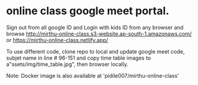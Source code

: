 #  online class google meet portal.
Sign out from all google ID and Login with kids ID from any browser and browse http://mirthu-online-class.s3-website.ap-south-1.amazonaws.com/ or https://mirthu-online-class.netlify.app/

To use different code, clone repo to local and update google meet code, subjet name in line # 96-151 and copy time table images to a"ssets/img/time_table.jpg", then browser locally.

Note: Docker image is also available at 'pidile007/mirthu-online-class'